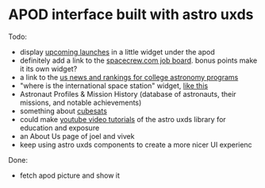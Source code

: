 # APOD interface built with astro uxds

Todo:

- display [upcoming launches](https://spaceflightnow.com/launch-schedule/) in a little widget under the apod
- definitely add a link to the [spacecrew.com job board](https://spacecrew.com/). bonus points make it its own widget?
- a link to the [us news and rankings for college astronomy programs](https://www.usnews.com/education/best-global-universities/space-science)
- "where is the international space station" widget, [like this](https://www.astroviewer.net/iss/en/)
- Astronaut Profiles & Mission History (database of astronauts, their missions, and notable achievements)
- something about [cubesats](https://en.wikipedia.org/wiki/CubeSat)
- could make [youtube video tutorials](https://www.youtube.com/channel/UCZzNMe3vyEOlMSaW6Z3C9wQ) of the astro uxds library for education and exposure
- an About Us page of joel and vivek
- keep using astro uxds components to create a more nicer UI experienc

Done:

- fetch apod picture and show it
